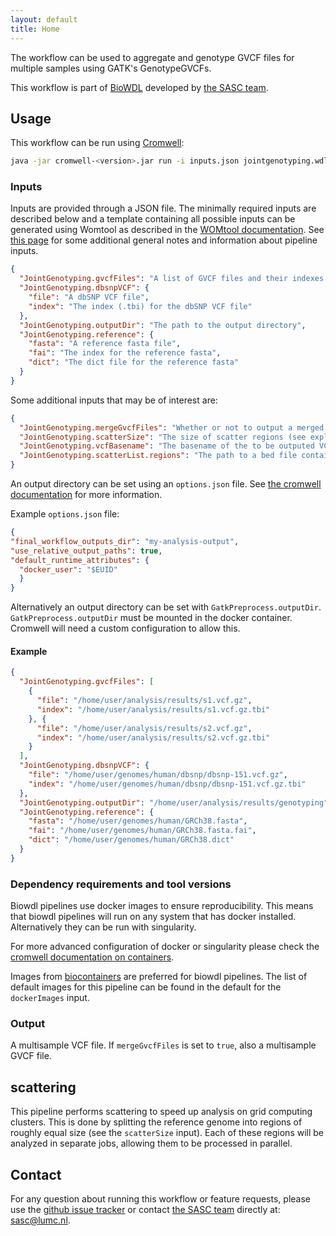 ```yaml
---
layout: default
title: Home
---
```


The workflow can be used to aggregate and genotype GVCF files for multiple
samples using GATK's GenotypeGVCFs.

This workflow is part of [BioWDL](https://biowdl.github.io/)
developed by [the SASC team](http://sasc.lumc.nl/).

## Usage
This workflow can be run using
[Cromwell](http://cromwell.readthedocs.io/en/stable/):
```bash
java -jar cromwell-<version>.jar run -i inputs.json jointgenotyping.wdl
```

### Inputs
Inputs are provided through a JSON file. The minimally required inputs are
described below and a template containing all possible inputs can be generated
using Womtool as described in the
[WOMtool documentation](http://cromwell.readthedocs.io/en/stable/WOMtool/). See
[this page](/inputs.html) for some additional general notes and information
about pipeline inputs.
```json
{
  "JointGenotyping.gvcfFiles": "A list of GVCF files and their indexes (see the example)",
  "JointGenotyping.dbsnpVCF": {
    "file": "A dbSNP VCF file",
    "index": "The index (.tbi) for the dbSNP VCF file"
  },
  "JointGenotyping.outputDir": "The path to the output directory",
  "JointGenotyping.reference": {
    "fasta": "A reference fasta file",
    "fai": "The index for the reference fasta",
    "dict": "The dict file for the reference fasta"
  }
}
```

Some additional inputs that may be of interest are:
```json
{
  "JointGenotyping.mergeGvcfFiles": "Whether or not to output a merged GVCF files, defaults to true",
  "JointGenotyping.scatterSize": "The size of scatter regions (see explanation of scattering below), defaults to 10,000,000",
  "JointGenotyping.vcfBasename": "The basename of the to be outputed VCF files, defaults to 'multisample'",
  "JointGenotyping.scatterList.regions": "The path to a bed file containing the regions be processed"
}
```

An output directory can be set using an `options.json` file. See [the
cromwell documentation](
https://cromwell.readthedocs.io/en/stable/wf_options/Overview/) for more
information.

Example `options.json` file:
```JSON
{
"final_workflow_outputs_dir": "my-analysis-output",
"use_relative_output_paths": true,
"default_runtime_attributes": {
  "docker_user": "$EUID"
  }
}
```
Alternatively an output directory can be set with `GatkPreprocess.outputDir`.
`GatkPreprocess.outputDir` must be mounted in the docker container. Cromwell will
need a custom configuration to allow this.

#### Example
```json
{
  "JointGenotyping.gvcfFiles": [
    {
      "file": "/home/user/analysis/results/s1.vcf.gz",
      "index": "/home/user/analysis/results/s1.vcf.gz.tbi"
    }, {
      "file": "/home/user/analysis/results/s2.vcf.gz",
      "index": "/home/user/analysis/results/s2.vcf.gz.tbi"
    }
  ],
  "JointGenotyping.dbsnpVCF": {
    "file": "/home/user/genomes/human/dbsnp/dbsnp-151.vcf.gz",
    "index": "/home/user/genomes/human/dbsnp/dbsnp-151.vcf.gz.tbi"
  },
  "JointGenotyping.outputDir": "/home/user/analysis/results/genotyping",
  "JointGenotyping.reference": {
    "fasta": "/home/user/genomes/human/GRCh38.fasta",
    "fai": "/home/user/genomes/human/GRCh38.fasta.fai",
    "dict": "/home/user/genomes/human/GRCh38.dict"
  }
}
```

### Dependency requirements and tool versions
Biowdl pipelines use docker images to ensure  reproducibility. This
means that biowdl pipelines will run on any system that has docker
installed. Alternatively they can be run with singularity.

For more advanced configuration of docker or singularity please check
the [cromwell documentation on containers](
https://cromwell.readthedocs.io/en/stable/tutorials/Containers/).

Images from [biocontainers](https://biocontainers.pro) are preferred for
biowdl pipelines. The list of default images for this pipeline can be
found in the default for the `dockerImages` input.

### Output
A multisample VCF file. If `mergeGvcfFiles` is set to `true`, also a 
multisample GVCF file.

## scattering
This pipeline performs scattering to speed up analysis on grid computing
clusters. This is done by splitting the reference genome into regions of
roughly equal size (see the `scatterSize` input). Each of these regions will
be analyzed in separate jobs, allowing them to be processed in parallel.

## Contact
<p>
  <!-- Obscure e-mail address for spammers -->
For any question about running this workflow or feature requests, please use
the
<a href='https://github.com/biowdl/jointgenotyping/issues'>github issue tracker</a>
or contact
<a href='http://sasc.lumc.nl/'>the SASC team</a> directly at: <a href='&#109;&#97;&#105;&#108;&#116;&#111;&#58;&#115;&#97;&#115;&#99;&#64;&#108;&#117;&#109;&#99;&#46;&#110;&#108;'>
&#115;&#97;&#115;&#99;&#64;&#108;&#117;&#109;&#99;&#46;&#110;&#108;</a>.
</p>
